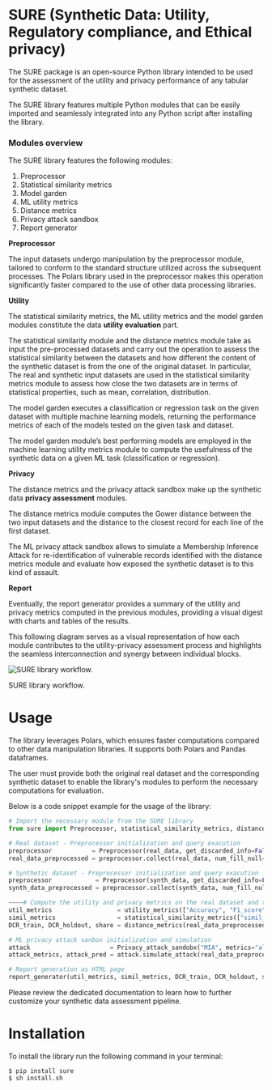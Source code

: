 # SURE (Synthetic Data: Utility, Regulatory compliance, and Ethical privacy)

The SURE package is an open-source Python library intended to be used for the assessment of the utility and privacy performance of any tabular synthetic dataset.

The SURE library features multiple Python modules that can be easily imported and seamlessly integrated into any Python script after installing the library. 

### Modules overview

The SURE library features the following modules:

1. Preprocessor
2. Statistical similarity metrics
3. Model garden
4. ML utility metrics
5. Distance metrics
6. Privacy attack sandbox
7. Report generator

 **Preprocessor** 

The input datasets undergo manipulation by the preprocessor module, tailored to conform to the standard structure utilized across the subsequent processes. The Polars library used in the preprocessor makes this operation significantly faster compared to the use of other data processing libraries. 

 **Utility** 

The statistical similarity metrics, the ML utility metrics and the model garden modules constitute the data **utility evaluation** part.

The statistical similarity module and the distance metrics module take as input the pre-processed datasets and carry out the operation to assess the statistical similarity between the datasets and how different the content of the synthetic dataset is from the one of the original dataset.  In particular, The real and synthetic input datasets are used in the statistical similarity metrics module to assess how close the two datasets are in terms of statistical properties, such as mean, correlation, distribution.

The model garden executes a classification or regression task on the given dataset with multiple machine learning models, returning the performance metrics of each of the models tested on the given task and dataset.

The model garden module’s best performing models are employed in the machine learning utility metrics module to compute the usefulness of the synthetic data on a given ML task (classification or regression).

 **Privacy** 

The distance metrics and the privacy attack sandbox make up the synthetic data **privacy assessment** modules.

The distance metrics module computes the Gower distance between the two input datasets and the distance to the closest record for each line of the first dataset.

The ML privacy attack sandbox allows to simulate a Membership Inference Attack for re-identification of vulnerable records identified with the distance metrics module and evaluate how exposed the synthetic dataset is to this kind of assault.

 **Report** 

Eventually, the report generator provides a summary of the utility and privacy metrics computed in the previous modules, providing a visual digest with charts and tables of the results.

This following diagram serves as a visual representation of how each module contributes to the utility-privacy assessment process and highlights the seamless interconnection and synergy between individual blocks.

![SURE library workflow.](SURE%20Documentation%202c17db370641488a8db5bce406032c1f/sure_workflow.png)

SURE library workflow.

# Usage

The library leverages Polars, which ensures faster computations compared to other data manipulation libraries. It supports both Polars and Pandas dataframes.

The user must provide both the original real dataset and the corresponding synthetic dataset to enable the library's modules to perform the necessary computations for evaluation.

Below is a code snippet example for the usage of the library:

```python
# Import the necessary module from the SURE library
from sure import Preprocessor, statistical_similarity_metrics, distance_metrics, utility_metrics, Privacy_attack_sandobx, report_generator

# Real dataset - Preprocessor initialization and query exacution
preprocessor           = Preprocessor(real_data, get_discarded_info=False)
real_data_preprocessed = preprocessor.collect(real_data, num_fill_null='forward', scaling='standardize')

# Synthetic dataset - Preprocessor initialization and query exacution
preprocessor            = Preprocessor(synth_data, get_discarded_info=False)
synth_data_preprocessed = preprocessor.collect(synth_data, num_fill_null='forward', scaling='standardize')

~~~~# Compute the utility and privacy metrics on the real dataset and the synthetic dataset
util_metrics                  = utility_metrics(["Accuracy", "F1_score"], models="all", real_data_preprocessed, synth_data_preprocessed, labels)
simil_metrics                 = statistical_similarity_metrics(["simil_metric1", "simil_metric2"], real_data_preprocessed, synth_data_preprocessed)
DCR_train, DCR_holdout, share = distance_metrics(real_data_preprocessed, holdout_data_preprocessed, synth_data_preprocessed, dist_metric="Gower")

# ML privacy attack sanbox initialization and simulation
attack                      = Privacy_attack_sandobx("MIA", metrics="all")
attack_metrics, attack_pred = attack.simulate_attack(real_data_preprocessed, synth_data_preprocessed)

# Report generation as HTML page
report_generator(util_metrics, simil_metrics, DCR_train, DCR_holdout, share, attack_metrics, attack_pred)
```

Please review the dedicated documentation to learn how to further customize your synthetic data assessment pipeline.

# Installation

To install the library run the following command in your terminal:

```shell
$ pip install sure
$ sh install.sh
```